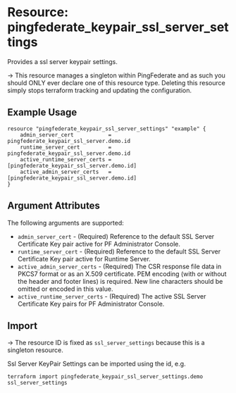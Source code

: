 # Resource: pingfederate_keypair_ssl_server_settings

Provides a ssl server keypair settings.

-> This resource manages a singleton within PingFederate and as such you should ONLY ever declare one of this resource type. Deleting this resource simply stops terraform tracking and updating the configuration.

## Example Usage

```hcl
resource "pingfederate_keypair_ssl_server_settings" "example" {
	admin_server_cert           = pingfederate_keypair_ssl_server.demo.id
	runtime_server_cert         = pingfederate_keypair_ssl_server.demo.id
	active_runtime_server_certs = [pingfederate_keypair_ssl_server.demo.id]
	active_admin_server_certs   = [pingfederate_keypair_ssl_server.demo.id]
}
```

## Argument Attributes

The following arguments are supported:

- `admin_server_cert` - (Required) Reference to the default SSL Server Certificate Key pair active for PF Administrator Console.
- `runtime_server_cert` - (Required) Reference to the default SSL Server Certificate Key pair active for Runtime Server.
- `active_admin_server_certs` - (Required) The CSR response file data in PKCS7 format or as an X.509 certificate. PEM encoding (with or without the header and footer lines) is required. New line characters should be omitted or encoded in this value.
- `active_runtime_server_certs` - (Required) The active SSL Server Certificate Key pairs for PF Administrator Console.

## Import

-> The resource ID is fixed as `ssl_server_settings` because this is a singleton resource.

Ssl Server KeyPair Settings can be imported using the id, e.g.

```
terraform import pingfederate_keypair_ssl_server_settings.demo ssl_server_settings
```
